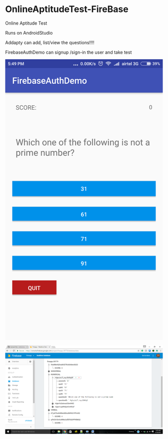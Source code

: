 # OnlineAptitudeTest-FireBase

Online Aptitude Test

Runs on AndroidStudio

Addapty can add, list/view the questions!!!!

FirebaseAuthDemo can signup /sign-in the user and take test

![](https://github.com/melwinmpk/OnlineAptitudeTest-FireBase/blob/master/Screenshot/Screenshot_2017-05-14-17-49-07-856_com.mpk.melwin.firebaseauthdemo.png?raw=true)

![](https://github.com/melwinmpk/OnlineAptitudeTest-FireBase/blob/master/Screenshot/Screenshot%20(16).png?raw=true)
